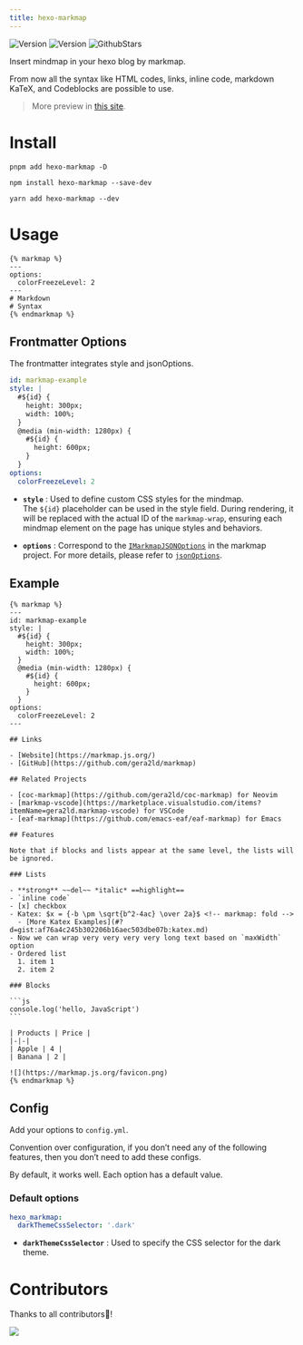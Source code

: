```yaml
---
title: hexo-markmap
---
```


<div id="badges">

[![Version](https://img.shields.io/npm/v/hexo-markmap)](https://npm.im/hexo-markmap)
[![Version](https://img.shields.io/npm/d18m/hexo-markmap)](https://npm.im/hexo-markmap)
[![GithubStars](https://img.shields.io/github/stars/markmap-universe/hexo-markmap?style=flat&logo=github&color=yellow)](https://github.com/markmap-universe/hexo-markmap)

</div>

<style>
  #badges img {
    display: inline-block;
  }
</style>

Insert mindmap in your hexo blog by markmap.

From now all the syntax like HTML codes, links, inline code, markdown KaTeX, and Codeblocks are possible to use.

> More preview in [this site](https://hexo.markmap.org/posts/markmap-example/).

# Install

```
pnpm add hexo-markmap -D
```

```
npm install hexo-markmap --save-dev
```


```
yarn add hexo-markmap --dev
```

# Usage

```
{% markmap %}
---
options:
  colorFreezeLevel: 2
---
# Markdown
# Syntax
{% endmarkmap %}
```

## Frontmatter Options

The frontmatter integrates style and jsonOptions.
```yaml
id: markmap-example
style: |
  #${id} {
    height: 300px;
    width: 100%;
  }
  @media (min-width: 1280px) {
    #${id} {
      height: 600px;
    }
  }
options:
  colorFreezeLevel: 2
```
  
- **`style`** : Used to define custom CSS styles for the mindmap.  
The `${id}` placeholder can be used in the style field. During rendering, it will be replaced with the actual ID of the `markmap-wrap`, ensuring each mindmap element on the page has unique styles and behaviors.
  
- **`options`** : Correspond to the [`IMarkmapJSONOptions`](https://markmap.js.org/api/interfaces/markmap-view.IMarkmapJSONOptions.html) in the markmap project. For more details, please refer to [`jsonOptions`](https://markmap.js.org/docs/json-options#option-list).



## Example 

````
{% markmap %}
---
id: markmap-example
style: |
  #${id} {
    height: 300px;
    width: 100%;
  }
  @media (min-width: 1280px) {
    #${id} {
      height: 600px;
    }
  }
options:
  colorFreezeLevel: 2
---

## Links

- [Website](https://markmap.js.org/)
- [GitHub](https://github.com/gera2ld/markmap)

## Related Projects

- [coc-markmap](https://github.com/gera2ld/coc-markmap) for Neovim
- [markmap-vscode](https://marketplace.visualstudio.com/items?itemName=gera2ld.markmap-vscode) for VSCode
- [eaf-markmap](https://github.com/emacs-eaf/eaf-markmap) for Emacs

## Features

Note that if blocks and lists appear at the same level, the lists will be ignored.

### Lists

- **strong** ~~del~~ *italic* ==highlight==
- `inline code`
- [x] checkbox
- Katex: $x = {-b \pm \sqrt{b^2-4ac} \over 2a}$ <!-- markmap: fold -->
  - [More Katex Examples](#?d=gist:af76a4c245b302206b16aec503dbe07b:katex.md)
- Now we can wrap very very very very long text based on `maxWidth` option
- Ordered list
  1. item 1
  2. item 2

### Blocks

```js
console.log('hello, JavaScript')
```

| Products | Price |
|-|-|
| Apple | 4 |
| Banana | 2 |

![](https://markmap.js.org/favicon.png)
{% endmarkmap %}
````

## Config

Add your options to `config.yml`.

Convention over configuration, if you don’t need any of the following features, then you don’t need to add these configs.

By default, it works well. Each option has a default value.

### Default options
```yaml
hexo_markmap:
  darkThemeCssSelector: '.dark'
```
- **`darkThemeCssSelector`** : Used to specify the CSS selector for the dark theme.

# Contributors

Thanks to all contributors🥰!

<a href="https://github.com/maxchang3/hexo-markmap/graphs/contributors">
  <img src="https://contrib.rocks/image?repo=maxchang3/hexo-markmap" />
</a>